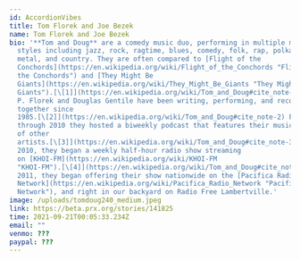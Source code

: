 ```yaml
---
id: AccordionVibes
title: Tom Florek and Joe Bezek
name: Tom Florek and Joe Bezek
bio: '**Tom and Doug** are a comedy music duo, performing in multiple musical
  styles including jazz, rock, ragtime, blues, comedy, folk, rap, polka, heavy
  metal, and country. They are often compared to [Flight of the
  Conchords](https://en.wikipedia.org/wiki/Flight_of_the_Conchords "Flight of
  the Conchords") and [They Might Be
  Giants](https://en.wikipedia.org/wiki/They_Might_Be_Giants "They Might Be
  Giants").[\[1]](https://en.wikipedia.org/wiki/Tom_and_Doug#cite_note-1) Thomas
  P. Florek and Douglas Gentile have been writing, performing, and recording
  together since
  1985.[\[2]](https://en.wikipedia.org/wiki/Tom_and_Doug#cite_note-2) From 2005
  through 2010 they hosted a biweekly podcast that features their music and that
  of other
  artists.[\[3]](https://en.wikipedia.org/wiki/Tom_and_Doug#cite_note-3) In
  2010, they began a weekly half-hour radio show streaming
  on [KHOI-FM](https://en.wikipedia.org/wiki/KHOI-FM
  "KHOI-FM").[\[4]](https://en.wikipedia.org/wiki/Tom_and_Doug#cite_note-4) In
  2011, they began offering their show nationwide on the [Pacifica Radio
  Network](https://en.wikipedia.org/wiki/Pacifica_Radio_Network "Pacifica Radio
  Network"), and right in our backyard on Radio Free Lambertville.'
image: /uploads/tomdoug240_medium.jpeg
link: https://beta.prx.org/stories/141825
time: 2021-09-21T00:05:33.234Z
email: ""
venmo: ???
paypal: ???
---
```

